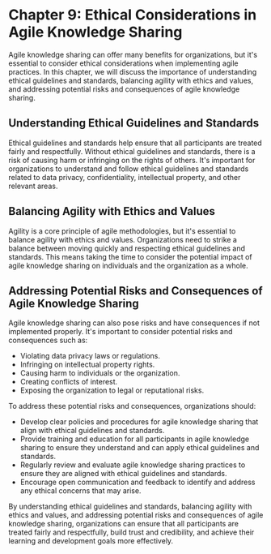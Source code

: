 Chapter 9: Ethical Considerations in Agile Knowledge Sharing
============================================================

Agile knowledge sharing can offer many benefits for organizations, but it's essential to consider ethical considerations when implementing agile practices. In this chapter, we will discuss the importance of understanding ethical guidelines and standards, balancing agility with ethics and values, and addressing potential risks and consequences of agile knowledge sharing.

Understanding Ethical Guidelines and Standards
----------------------------------------------

Ethical guidelines and standards help ensure that all participants are treated fairly and respectfully. Without ethical guidelines and standards, there is a risk of causing harm or infringing on the rights of others. It's important for organizations to understand and follow ethical guidelines and standards related to data privacy, confidentiality, intellectual property, and other relevant areas.

Balancing Agility with Ethics and Values
----------------------------------------

Agility is a core principle of agile methodologies, but it's essential to balance agility with ethics and values. Organizations need to strike a balance between moving quickly and respecting ethical guidelines and standards. This means taking the time to consider the potential impact of agile knowledge sharing on individuals and the organization as a whole.

Addressing Potential Risks and Consequences of Agile Knowledge Sharing
----------------------------------------------------------------------

Agile knowledge sharing can also pose risks and have consequences if not implemented properly. It's important to consider potential risks and consequences such as:

* Violating data privacy laws or regulations.
* Infringing on intellectual property rights.
* Causing harm to individuals or the organization.
* Creating conflicts of interest.
* Exposing the organization to legal or reputational risks.

To address these potential risks and consequences, organizations should:

* Develop clear policies and procedures for agile knowledge sharing that align with ethical guidelines and standards.
* Provide training and education for all participants in agile knowledge sharing to ensure they understand and can apply ethical guidelines and standards.
* Regularly review and evaluate agile knowledge sharing practices to ensure they are aligned with ethical guidelines and standards.
* Encourage open communication and feedback to identify and address any ethical concerns that may arise.

By understanding ethical guidelines and standards, balancing agility with ethics and values, and addressing potential risks and consequences of agile knowledge sharing, organizations can ensure that all participants are treated fairly and respectfully, build trust and credibility, and achieve their learning and development goals more effectively.
